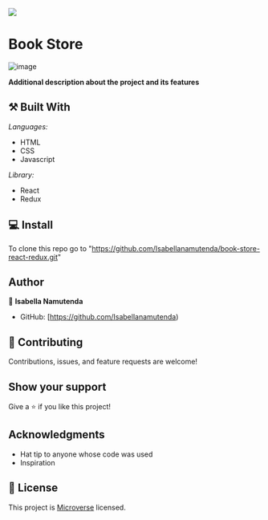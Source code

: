![](https://img.shields.io/badge/Microverse-blueviolet)

# Book Store

![image](https://user-images.githubusercontent.com/74506933/136048011-625506da-7ef0-4954-ba8d-3fd6f97da32c.png)

**Additional description about the project and its features**

## ⚒️ Built With

_Languages:_

- HTML
- CSS
- Javascript

_Library:_

- React
- Redux



## 💻 Install

To clone this repo go to "https://github.com/Isabellanamutenda/book-store-react-redux.git"

## Author

👤 **Isabella Namutenda**

- GitHub: [https://github.com/Isabellanamutenda)



## 🤝 Contributing

Contributions, issues, and feature requests are welcome!

## Show your support

Give a ⭐️ if you like this project!

## Acknowledgments

- Hat tip to anyone whose code was used
- Inspiration

## 📝 License

This project is [Microverse](https://www.microverse.org/) licensed.
